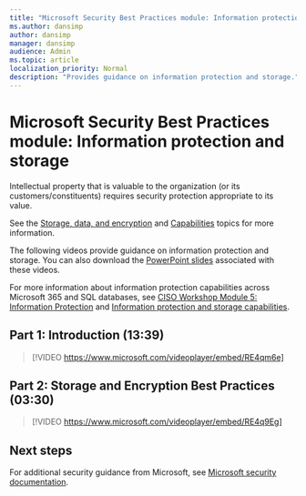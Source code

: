 ```yaml
---
title: "Microsoft Security Best Practices module: Information protection and storages"
ms.author: dansimp
author: dansimp
manager: dansimp
audience: Admin
ms.topic: article
localization_priority: Normal
description: "Provides guidance on information protection and storage."
---
```


# Microsoft Security Best Practices module: Information protection and storage
Intellectual property that is valuable to the organization (or its customers/constituents) requires security protection appropriate to its value.

See the [Storage, data, and encryption](storage-data-encryption.md) and [Capabilities](information-protection-and-storage-capabilities.md) topics for more information.

The following videos provide guidance on information protection and storage. You can also download the [PowerPoint slides](https://docs.microsoft.com/microsoft-365/downloads/security-compass-presentation.pptx) associated with these videos.

For more information about information protection capabilities across Microsoft 365 and SQL databases, see [CISO Workshop Module 5: Information Protection](/security/ciso-workshop/ciso-workshop-module-5) and [Information protection and storage capabilities](information-protection-and-storage-capabilities.md). 

## Part 1: Introduction (13:39)
> [!VIDEO https://www.microsoft.com/videoplayer/embed/RE4qm6e]

## Part 2: Storage and Encryption Best Practices (03:30)
> [!VIDEO https://www.microsoft.com/videoplayer/embed/RE4q9Eg]

## Next steps
For additional security guidance from Microsoft, see [Microsoft security documentation](https://docs.microsoft.com/security/).